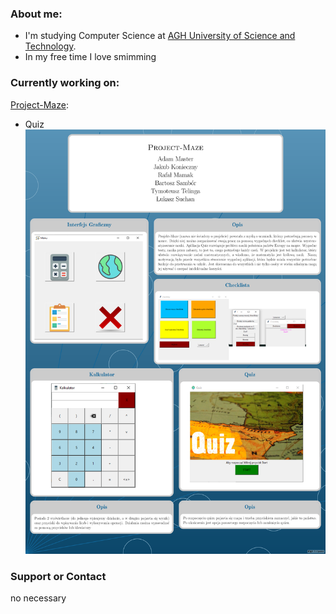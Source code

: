 ### About me:
* I'm studying Computer Science at [AGH University of Science and Technology](https://www.agh.edu.pl/).
* In my free time I love smimming

### Currently working on:
[Project-Maze](https://github.com/AGH-Narzedzia-Informatyczne/Project-Maze):
- Quiz
![Plakt Projektu](Poster_Projektu.png)

### Support or Contact
 no necessary

